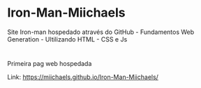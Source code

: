 # Iron-Man-Miichaels
Site Iron-man hospedado através do GitHub - Fundamentos Web Generation - Ultilizando HTML - CSS e Js

#
Primeira pag web hospedada

Link: https://miichaels.github.io/Iron-Man-Miichaels/
